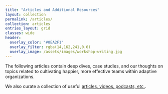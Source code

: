 ```yaml
---
title: "Articles and Additional Resources"
layout: collection
permalink: /articles/
collection: articles
entries_layout: grid
classes: wide
header:
  overlay_color: "#0EA2F1"
  overlay_filter: rgba(14,162,241,0.6)
  overlay_image: /assets/images/workshop-writing.jpg
---
```


The following articles contain deep dives, case studies, and our thoughts on topics related to cultivating happier, more effective teams within adaptive organizations.

We also curate a collection of useful [articles, videos, podcasts, etc.](/resources).

